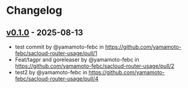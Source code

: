 # Changelog

## [v0.1.0](https://github.com/yamamoto-febc/sacloud-router-usage/commits/v0.1.0) - 2025-08-13
- test commit by @yamamoto-febc in https://github.com/yamamoto-febc/sacloud-router-usage/pull/1
- Feat/tagpr and goreleaser by @yamamoto-febc in https://github.com/yamamoto-febc/sacloud-router-usage/pull/2
- test2 by @yamamoto-febc in https://github.com/yamamoto-febc/sacloud-router-usage/pull/4
